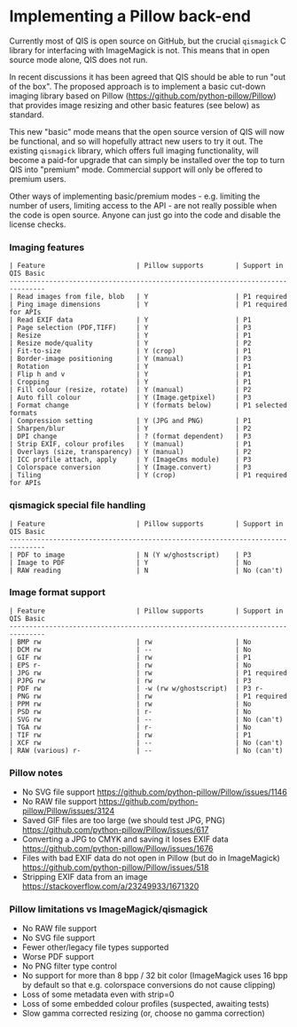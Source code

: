 # Implementing a Pillow back-end

Currently most of QIS is open source on GitHub, but the crucial `qismagick` C library
for interfacing with ImageMagick is not. This means that in open source mode alone,
QIS does not run.

In recent discussions it has been agreed that QIS should be able to run "out of the
box". The proposed approach is to implement a basic cut-down imaging library based
on Pillow (https://github.com/python-pillow/Pillow) that provides image resizing
and other basic features (see below) as standard.

This new "basic" mode means that the open source version of QIS will now be
functional, and so will hopefully attract new users to try it out. The existing
`qismagick` library, which offers full imaging functionality, will become a paid-for
upgrade that can simply be installed over the top to turn QIS into "premium" mode.
Commercial support will only be offered to premium users.

Other ways of implementing basic/premium modes - e.g. limiting the number of users,
limiting access to the API - are not really possible when the code is open source.
Anyone can just go into the code and disable the license checks.

### Imaging features

    | Feature                       | Pillow supports        | Support in QIS Basic
    -------------------------------------------------------------------------------
    | Read images from file, blob   | Y                      | P1 required
    | Ping image dimensions         | Y                      | P1 required for APIs
    | Read EXIF data                | Y                      | P1
    | Page selection (PDF,TIFF)     | Y                      | P3
    | Resize                        | Y                      | P1
    | Resize mode/quality           | Y                      | P2
    | Fit-to-size                   | Y (crop)               | P1
    | Border-image positioning      | Y (manual)             | P3
    | Rotation                      | Y                      | P1
    | Flip h and v                  | Y                      | P1
    | Cropping                      | Y                      | P1
    | Fill colour (resize, rotate)  | Y (manual)             | P2
    | Auto fill colour              | Y (Image.getpixel)     | P3
    | Format change                 | Y (formats below)      | P1 selected formats
    | Compression setting           | Y (JPG and PNG)        | P1
    | Sharpen/blur                  | Y                      | P2
    | DPI change                    | ? (format dependent)   | P3
    | Strip EXIF, colour profiles   | Y (manual)             | P1
    | Overlays (size, transparency) | Y (manual)             | P2
    | ICC profile attach, apply     | Y (ImageCms module)    | P3
    | Colorspace conversion         | Y (Image.convert)      | P3
    | Tiling                        | Y (crop)               | P1 required for APIs

### qismagick special file handling

    | Feature                       | Pillow supports        | Support in QIS Basic
    -------------------------------------------------------------------------------
    | PDF to image                  | N (Y w/ghostscript)    | P3
    | Image to PDF                  | Y                      | No
    | RAW reading                   | N                      | No (can't)

### Image format support

    | Feature                       | Pillow supports        | Support in QIS Basic
    -------------------------------------------------------------------------------
    | BMP rw                        | rw                     | No
    | DCM rw                        | --                     | No
    | GIF rw                        | rw                     | P1
    | EPS r-                        | rw                     | No
    | JPG rw                        | rw                     | P1 required
    | PJPG rw                       | rw                     | P3
    | PDF rw                        | -w (rw w/ghostscript)  | P3 r-
    | PNG rw                        | rw                     | P1 required
    | PPM rw                        | rw                     | No
    | PSD rw                        | r-                     | No
    | SVG rw                        | --                     | No (can't)
    | TGA rw                        | r-                     | No
    | TIF rw                        | rw                     | P1
    | XCF rw                        | --                     | No (can't)
    | RAW (various) r-              | --                     | No (can't)

### Pillow notes

* No SVG file support
  https://github.com/python-pillow/Pillow/issues/1146
* No RAW file support
  https://github.com/python-pillow/Pillow/issues/3124
* Saved GIF files are too large (we should test JPG, PNG)
  https://github.com/python-pillow/Pillow/issues/617
* Converting a JPG to CMYK and saving it loses EXIF data
  https://github.com/python-pillow/Pillow/issues/1676
* Files with bad EXIF data do not open in Pillow (but do in ImageMagick)
  https://github.com/python-pillow/Pillow/issues/518
* Stripping EXIF data from an image
  https://stackoverflow.com/a/23249933/1671320

### Pillow limitations vs ImageMagick/qismagick

* No RAW file support
* No SVG file support
* Fewer other/legacy file types supported
* Worse PDF support
* No PNG filter type control
* No support for more than 8 bpp / 32 bit color (ImageMagick uses 16 bpp
  by default so that e.g. colorspace conversions do not cause clipping)
* Loss of some metadata even with strip=0
* Loss of some embedded colour profiles (suspected, awaiting tests)
* Slow gamma corrected resizing (or, choose no gamma correction)
